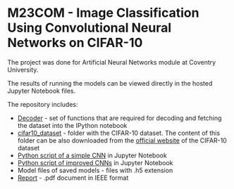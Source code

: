 # M23COM - Image Classification Using Convolutional Neural Networks on CIFAR-10


The project was done for Artificial Neural Networks module at Coventry University.

The results of running the models can be viewed directly in the hosted Jupyter Notebook files.

The repository includes:
 * [Decoder](https://github.com/pyxelr/M23COM_CIFAR-10_Classification/blob/master/decoder.py) - set of functions that are required for decoding and fetching the dataset into the IPython notebook
 * [cifar10_dataset](https://github.com/pyxelr/M23COM_CIFAR-10_Classification/tree/master/cifar10_dataset) - folder with the CIFAR-10 dataset. The content of this folder can be also downloaded from the [official website](http://www.cs.toronto.edu/~kriz/cifar.html) of the CIFAR-10 dataset
 * [Python script of a simple CNN](https://github.com/pyxelr/M23COM_CIFAR-10_Classification/blob/master/cifar10-simple.ipynb) in Jupyter Notebook
 * [Python script of improved CNNs](https://github.com/pyxelr/M23COM_CIFAR-10_Classification/blob/master/cifar10-improved-cnn.ipynb) in Jupyter Notebook
 * Model files of saved models - files with .h5 extension
 * [Report](https://drive.google.com/file/d/1rLR_9R2QTaTpZU3JSCo8fk0Z1UW9dbcY/view?usp=sharing) - .pdf document in IEEE format